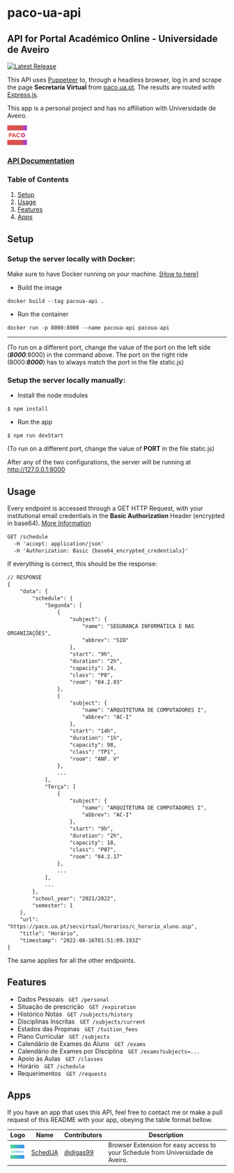 # paco-ua-api

## API for Portal Académico Online - Universidade de Aveiro

[![Latest Release](https://img.shields.io/github/v/release/digas99/paco-ua-api?label=Latest%20Version)](https://img.shields.io/github/v/release/digas99/paco-ua-api?label=Latest%20Version)

This API uses [Puppeteer](https://pptr.dev/) to, through a headless browser, log in and scrape the page **Secretaria Virtual** from [paco.ua.pt](https://paco.ua.pt). The results are routed with [Express.js](https://expressjs.com/).

This app is a personal project and has no affiliation with Universidade de Aveiro.

![logo](/public/paco-api-logo-45.png)

### [API Documentation](docs/README.md)

### Table of Contents

1. [Setup](#setup)
1. [Usage](#usage)
1. [Features](#features)
1. [Apps](#apps)

## Setup

### Setup the server locally with Docker:

Make sure to have Docker running on your machine. [[How to here]](https://www.digitalocean.com/community/tutorials/how-to-install-and-use-docker-on-ubuntu-18-04)

- Build the image

```
docker build --tag pacoua-api .
```

- Run the container

```
docker run -p 8000:8000 --name pacoua-api pacoua-api
```

---

(To run on a different port, change the value of the port on the left side (***8000***:8000) in the command above. The port on the right ride (8000:***8000***) has to always match the port in the file static.js)

### Setup the server locally manually:

- Install the node modules

```
$ npm install
```

- Run the app

```
$ npm run devStart
```

(To run on a different port, change the value of **PORT** in the file static.js)

After any of the two configurations, the server will be running at http://127.0.0.1:8000

## Usage

Every endpoint is accessed through a GET HTTP Request, with your institutional email credentials in the **Basic Authorization** Header (encrypted in base64). [More Information](https://en.wikipedia.org/wiki/Basic_access_authentication#:~:text=password%20(see%20below).-,Client%20side,-%5Bedit%5D)

```shell
GET /schedule
  -H 'accept: application/json'
  -H 'Authorization: Basic {base64_encrypted_credentials}'
```

If everything is correct, this should be the response:

```json5
// RESPONSE
{
    "data": {
        "schedule": {
            "Segunda": [
                {
                    "subject": {
                        "name": "SEGURANÇA INFORMÁTICA E NAS ORGANIZAÇÕES",
                        "abbrev": "SIO"
                    },
                    "start": "9h",
                    "duration": "2h",
                    "capacity": 24,
                    "class": "P8",
                    "room": "04.2.03"
                },
                {
                    "subject": {
                        "name": "ARQUITETURA DE COMPUTADORES I",
                        "abbrev": "AC-I"
                    },
                    "start": "14h",
                    "duration": "1h",
                    "capacity": 98,
                    "class": "TP1",
                    "room": "ANF. V"
                },
                ...
            ],
            "Terça": [
                {
                    "subject": {
                        "name": "ARQUITETURA DE COMPUTADORES I",
                        "abbrev": "AC-I"
                    },
                    "start": "9h",
                    "duration": "2h",
                    "capacity": 18,
                    "class": "P07",
                    "room": "04.2.17"
                },
                ...
            ],
            ...
        },
        "school_year": "2021/2022",
        "semester": 1
    },
    "url": "https://paco.ua.pt/secvirtual/horarios/c_horario_aluno.asp",
    "title": "Horário",
    "timestamp": "2022-08-16T01:51:09.193Z"
}
```

The same applies for all the other endpoints.

## Features

- Dados Pessoais &nbsp;&nbsp;`GET /personal`
- Situação de prescrição &nbsp;&nbsp;`GET /expiration`
- Histórico Notas &nbsp;&nbsp;`GET /subjects/history`
- Disciplinas Inscritas &nbsp;&nbsp;`GET /subjects/current`
- Estados das Propinas &nbsp;&nbsp;`GET /tuition_fees`
- Plano Curricular &nbsp;&nbsp;`GET /subjects`
- Calendário de Exames do Aluno &nbsp;&nbsp;`GET /exams`
- Calendário de Exames por Disciplina &nbsp;&nbsp;`GET /exams?subjects=...`
- Apoio às Aulas &nbsp;&nbsp;`GET /classes`
- Horário &nbsp;&nbsp;`GET /schedule`
- Requerimentos &nbsp;&nbsp;```GET /requests```

## Apps

If you have an app that uses this API, feel free to contact me or make a pull request of this README with your app, obeying the table format bellow.

| Logo | Name | Contributors | Description |
| ----- | ----- | ----- | ----- |
| <img width="32px" src="https://github.com/digas99/schedule-ua/blob/main/images/logo_32x32.png"></img> | [SchedUA](https://github.com/digas99/schedule-ua) | [@digas99](https://github.com/digas99) | Browser Extension for easy access to your Schedule from Universidade de Aveiro. |